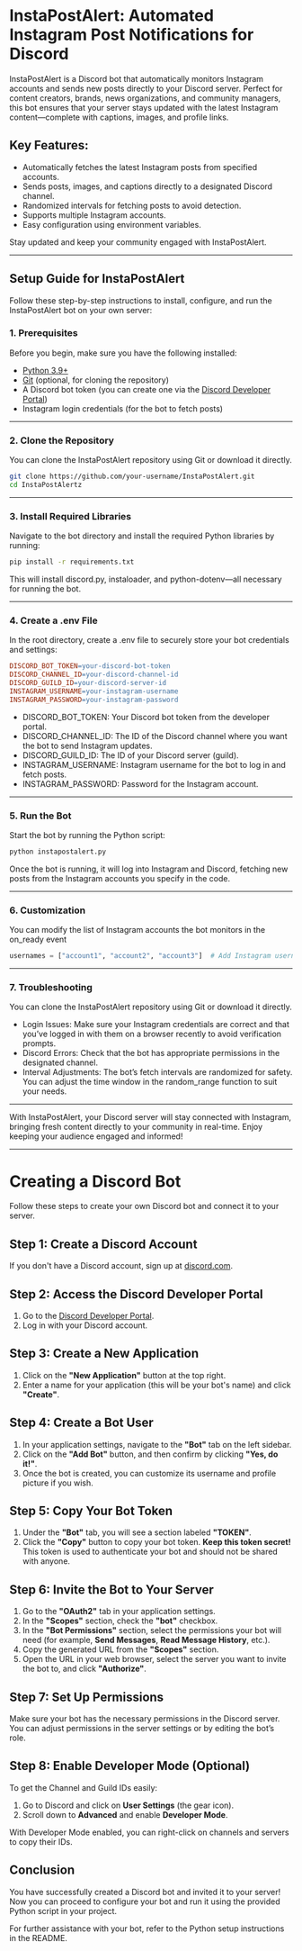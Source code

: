# InstaPostAlert: Automated Instagram Post Notifications for Discord

InstaPostAlert is a Discord bot that automatically monitors Instagram accounts and sends new posts directly to your Discord server. Perfect for content creators, brands, news organizations, and community managers, this bot ensures that your server stays updated with the latest Instagram content—complete with captions, images, and profile links.

## Key Features:
- Automatically fetches the latest Instagram posts from specified accounts.
- Sends posts, images, and captions directly to a designated Discord channel.
- Randomized intervals for fetching posts to avoid detection.
- Supports multiple Instagram accounts.
- Easy configuration using environment variables.

Stay updated and keep your community engaged with InstaPostAlert.

---

## Setup Guide for InstaPostAlert

Follow these step-by-step instructions to install, configure, and run the InstaPostAlert bot on your own server:

### 1. Prerequisites

Before you begin, make sure you have the following installed:
- [Python 3.9+](https://www.python.org/downloads/)
- [Git](https://git-scm.com/downloads) (optional, for cloning the repository)
- A Discord bot token (you can create one via the [Discord Developer Portal](https://discord.com/developers/applications))
- Instagram login credentials (for the bot to fetch posts)

---

### 2. Clone the Repository

You can clone the InstaPostAlert repository using Git or download it directly.

```bash
git clone https://github.com/your-username/InstaPostAlert.git
cd InstaPostAlertz
```

---

### 3. Install Required Libraries

Navigate to the bot directory and install the required Python libraries by running:

```bash
pip install -r requirements.txt
```
This will install discord.py, instaloader, and python-dotenv—all necessary for running the bot.

---

### 4. Create a .env File

In the root directory, create a .env file to securely store your bot credentials and settings:

```makefile
DISCORD_BOT_TOKEN=your-discord-bot-token
DISCORD_CHANNEL_ID=your-discord-channel-id
DISCORD_GUILD_ID=your-discord-server-id
INSTAGRAM_USERNAME=your-instagram-username
INSTAGRAM_PASSWORD=your-instagram-password
```
- DISCORD_BOT_TOKEN: Your Discord bot token from the developer portal.<br>
- DISCORD_CHANNEL_ID: The ID of the Discord channel where you want the bot to send Instagram updates.<br>
- DISCORD_GUILD_ID: The ID of your Discord server (guild).<br>
- INSTAGRAM_USERNAME: Instagram username for the bot to log in and fetch posts.<br>
- INSTAGRAM_PASSWORD: Password for the Instagram account.

---

### 5. Run the Bot

Start the bot by running the Python script:

```bash
python instapostalert.py
```
Once the bot is running, it will log into Instagram and Discord, fetching new posts from the Instagram accounts you specify in the code.

---

### 6. Customization

You can modify the list of Instagram accounts the bot monitors in the on_ready event

```python
usernames = ["account1", "account2", "account3"]  # Add Instagram usernames here
```
---

### 7. Troubleshooting

You can clone the InstaPostAlert repository using Git or download it directly.<br>

- Login Issues: Make sure your Instagram credentials are correct and that you’ve logged in with them on a browser recently to avoid verification prompts.<br>
- Discord Errors: Check that the bot has appropriate permissions in the designated channel.<br>
- Interval Adjustments: The bot’s fetch intervals are randomized for safety. You can adjust the time window in the random_range function to suit your needs.

---

With InstaPostAlert, your Discord server will stay connected with Instagram, bringing fresh content directly to your community in real-time. Enjoy keeping your audience engaged and informed!

---

# Creating a Discord Bot

Follow these steps to create your own Discord bot and connect it to your server.

## Step 1: Create a Discord Account

If you don't have a Discord account, sign up at [discord.com](https://discord.com/).

## Step 2: Access the Discord Developer Portal

1. Go to the [Discord Developer Portal](https://discord.com/developers/applications).
2. Log in with your Discord account.

## Step 3: Create a New Application

1. Click on the **"New Application"** button at the top right.
2. Enter a name for your application (this will be your bot's name) and click **"Create"**.

## Step 4: Create a Bot User

1. In your application settings, navigate to the **"Bot"** tab on the left sidebar.
2. Click on the **"Add Bot"** button, and then confirm by clicking **"Yes, do it!"**.
3. Once the bot is created, you can customize its username and profile picture if you wish.

## Step 5: Copy Your Bot Token

1. Under the **"Bot"** tab, you will see a section labeled **"TOKEN"**.
2. Click the **"Copy"** button to copy your bot token. **Keep this token secret!** This token is used to authenticate your bot and should not be shared with anyone.

## Step 6: Invite the Bot to Your Server

1. Go to the **"OAuth2"** tab in your application settings.
2. In the **"Scopes"** section, check the **"bot"** checkbox.
3. In the **"Bot Permissions"** section, select the permissions your bot will need (for example, **Send Messages**, **Read Message History**, etc.).
4. Copy the generated URL from the **"Scopes"** section.
5. Open the URL in your web browser, select the server you want to invite the bot to, and click **"Authorize"**.

## Step 7: Set Up Permissions

Make sure your bot has the necessary permissions in the Discord server. You can adjust permissions in the server settings or by editing the bot’s role.

## Step 8: Enable Developer Mode (Optional)

To get the Channel and Guild IDs easily:

1. Go to Discord and click on **User Settings** (the gear icon).
2. Scroll down to **Advanced** and enable **Developer Mode**.

With Developer Mode enabled, you can right-click on channels and servers to copy their IDs.

## Conclusion

You have successfully created a Discord bot and invited it to your server! Now you can proceed to configure your bot and run it using the provided Python script in your project.

For further assistance with your bot, refer to the Python setup instructions in the README.


